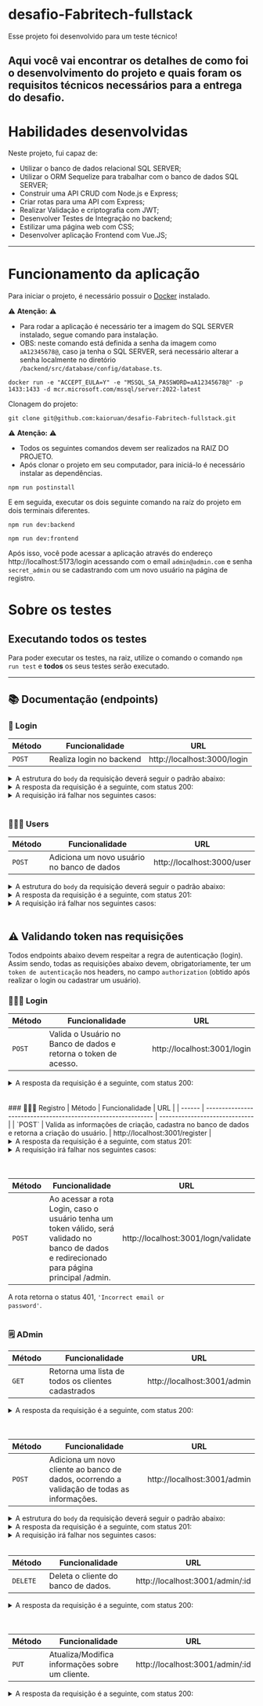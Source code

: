 # desafio-Fabritech-fullstack

Esse projeto foi desenvolvido para um teste técnico!

Aqui você vai encontrar os detalhes de como foi o desenvolvimento do projeto e quais foram os requisitos técnicos necessários para a entrega do desafio.
---

# Habilidades desenvolvidas

Neste projeto, fui capaz de:

- Utilizar o banco de dados relacional SQL SERVER;
- Utilizar o ORM Sequelize para trabalhar com o banco de dados SQL SERVER;
- Construir uma API CRUD com Node.js e Express;
- Criar rotas para uma API com Express;
- Realizar Validação e criptografia com JWT;
- Desenvolver Testes de Integração no backend;
- Estilizar uma página web com CSS;
- Desenvolver aplicação Frontend com Vue.JS;
   
---

# Funcionamento da aplicação

Para iniciar o projeto, é necessário possuir o [Docker](https://docs.docker.com/engine/install/ubuntu/) instalado.

⚠ **Atenção:** ⚠
- Para rodar a aplicação é necessário ter a imagem do SQL SERVER instalado, segue comando para instalação.
- OBS: neste comando está definida a senha da imagem como `aA12345678@`, caso ja tenha o SQL SERVER, será necessário alterar a senha localmente no diretório `/backend/src/database/config/database.ts`.

```
docker run -e "ACCEPT_EULA=Y" -e "MSSQL_SA_PASSWORD=aA12345678@" -p 1433:1433 -d mcr.microsoft.com/mssql/server:2022-latest
```
Clonagem do projeto:
```
git clone git@github.com:kaioruan/desafio-Fabritech-fullstack.git
```
⚠ **Atenção:** ⚠
- Todos os seguintes comandos devem ser realizados na RAIZ DO PROJETO.
- Após clonar o projeto em seu computador, para iniciá-lo é necessário instalar as dependências.
```
npm run postinstall
```
E em seguida, executar os dois seguinte comando na raíz do projeto em dois terminais diferentes. 
```
npm run dev:backend
```
```
npm run dev:frontend
```

Após isso, você pode acessar a aplicação através do endereço http://localhost:5173/login acessando com o email `admin@admin.com` e senha `secret_admin` ou se cadastrando com um novo usuário na página de registro.

# Sobre os testes
## Executando todos os testes

Para poder executar os testes, na raiz, utilize o comando o comando `npm run test` e **todos** os seus testes serão executado.

---

## 📚 Documentação (endpoints)

### 🔑 Login
| Método | Funcionalidade           | URL                         |
| ------ | ------------------------ | --------------------------- |
| `POST` | Realiza login no backend | http://localhost:3000/login |

<details>
  <summary>A estrutura do <code>body</code> da requisição deverá seguir o padrão abaixo:</summary>

```json
{
  "email": "lewishamilton@gmail.com",
  "password": "123456"
}
```

</details>

<details>
  <summary>A resposta da requisição é a seguinte, com status 200:</summary>

```json
{
  "token": "eyJhbGciOiJIUzI1NiIsInR5cCI6IkpXVCJ9.eyJwYXlsb2FkIjp7ImlkIjo1LCJkaXNwbGF5TmFtZSI6InVzdWFyaW8gZGUgdGVzdGUiLCJlbWFpbCI6InRlc3RlQGVtYWlsLmNvbSIsImltYWdlIjoibnVsbCJ9LCJpYXQiOjE2MjAyNDQxODcsImV4cCI6MTYyMDY3NjE4N30.Roc4byj6mYakYqd9LTCozU1hd9k_Vw5IWKGL4hcCVG8"
}
```

</details>

<details>
  <summary>A requisição irá falhar nos seguintes casos:</summary>
  - A rota retorna o código <code>400</code>, com a mensagem <code>Some required fields are missing</code> caso alguma informação esteja faltando no body da requisição;<br>
  - A rota retorna o código <code>400</code>, com a mensagem <code>Invalid fields</code> caso alguma informação seja inválida no body da requisição.
</details>
<br>

### 👨🏻‍🦱 Users
| Método | Funcionalidade                             | URL                        |
| ------ | ------------------------------------------ | -------------------------- |
| `POST` | Adiciona um novo usuário no banco de dados | http://localhost:3000/user |

<details>
  <summary>A estrutura do <code>body</code> da requisição deverá seguir o padrão abaixo:</summary>

```json
{
  "displayName": "Brett Wiltshire",
  "email": "brett@email.com",
  "password": "123456",
  "image": "http://4.bp.blogspot.com/_YA50adQ-7vQ/S1gfR_6ufpI/AAAAAAAAAAk/1ErJGgRWZDg/S45/brett.png"
}
```

</details>

<details>
  <summary>A resposta da requisição é a seguinte, com status 201:</summary>

```json
{
  "token": "eyJhbGciOiJIUzI1NiIsInR5cCI6IkpXVCJ9.eyJwYXlsb2FkIjp7ImlkIjo1LCJkaXNwbGF5TmFtZSI6InVzdWFyaW8gZGUgdGVzdGUiLCJlbWFpbCI6InRlc3RlQGVtYWlsLmNvbSIsImltYWdlIjoibnVsbCJ9LCJpYXQiOjE2MjAyNDQxODcsImV4cCI6MTYyMDY3NjE4N30.Roc4byj6mYakYqd9LTCozU1hd9k_Vw5IWKGL4hcCVG8"
}
```

</details>

<details>
  <summary>A requisição irá falhar nos seguintes casos:</summary>
  - A rota retorna o código <code>400</code>, com a mensagem <code>"displayName" length must be at least 8 characters long</code> caso o campo displayName tenha menos de 8 caracteres body da requisição;<br>
  - A rota retorna o código <code>400</code>, com a mensagem <code>"email" must be a valid email</code> caso o campo displayName tenha menos de 8 caracteres body da requisição;<br>
  - A rota retorna o código <code>400</code>, com a mensagem <code>"password" length must be at least 6 characters long</code> caso o campo password tenha menos de 6 caracteres body da requisição;<br>
  - A rota retorna o código <code>409</code>, com a mensagem <code>User already registered</code> caso o usuário já exista no banco de dados.
</details>
<br>

## :warning: Validando token nas requisições

Todos endpoints abaixo devem respeitar a regra de autenticação (login). Assim sendo, todas as requisições abaixo devem, obrigatoriamente, ter um `token de autenticação` nos headers, no campo `authorization` (obtido após realizar o login ou cadastrar um usuário).

### 👨🏻‍🦱 Login
| Método | Funcionalidade                            | URL                        |
| ------ | ----------------------------------------- | -------------------------- |
| `POST`  | Valida o Usuário no Banco de dados e retorna o token de acesso. | http://localhost:3001/login |

<details>
  <summary>A resposta da requisição é a seguinte, com status 200:</summary>

```json
{
  "token": "eyJhbGciOiJIUzI1NiIsInR5cCI6IkpXVCJ9.eyJ1c2VySWQiOjEsImlhdCI6MTY2ODEwNjkxMSwiZXhwIjoxNjY4MTkzMzExfQ.SPctMpf4MCWzotwvfXNnzihbfyd_ECPUv70W2F8AeOw"
}
```

</details>
<br>
<br>
### 👨🏻‍🦱 Registro
| Método | Funcionalidade                                                | URL                            |
| ------ | ------------------------------------------------------------- | ------------------------------ |
| `POST`  | Valida as informações de criação, cadastra no banco de dados e retorna a criação do usuário. | http://localhost:3001/register |

<details>
  <summary>A resposta da requisição é a seguinte, com status 201:</summary>

```json
{
  "id": 1,
  "username": "Kaio Ruan Oliveira",
  "role": "user",
  "email": "admiiin@admin.com",
  "token": "$2a$10$cMLGw2Q49ROG9ywd3gReWersqSxpGDe/udJdMJPA33k4QTTguKU/q"
}
```

</details>

<details>
  <summary>A requisição irá falhar nos seguintes casos:</summary>
  - A mensagem <code>'User already exists'</code> caso o email já tenha cadastro no banco de dados.
</details>

<br>
<br>

| Método   | Funcionalidade                                                                  | URL                           |
| -------- | ------------------------------------------------------------------------------- | ----------------------------- |
| `POST` | Ao acessar a rota Login, caso o usuário tenha um token válido, será validado no banco de dados e redirecionado para página principal /admin. | http://localhost:3001/logn/validate|

A rota retorna o status 401, <code>'Incorrect email or password'</code>.
<br>
<br>

### 🗒️ ADmin
| Método | Funcionalidade                              | URL                              |
| ------ | ------------------------------------------- | -------------------------------- |
| `GET`  | Retorna uma lista de todos os clientes cadastrados | http://localhost:3001/admin |

<details>
  <summary>A resposta da requisição é a seguinte, com status 200:</summary>

```json
[
  {
    "id": 1,
    "username": "Kaio Oliveira",
    "email": "kaio@teste.com",
    "role": "client",
    "addressId": 1,
    "relationship": "Irmão/Irmã",
    "address.id": 1,
    "address.cep": "49090500",
    "address.street": "Rua da Paz",
    "address.district": "Jardim Centenário",
    "address.city": "Aracaju",
    "address.state": "Sergipe",
    "address.country": "Brasil"
  },
  {
    "id": 2,
    "username": "Jackson Santos",
    "email": "jackson@teste.com",
    "role": "client",
    "addressId": 2,
    "relationship": "Pai/Mãe",
    "address.id": 2,
    "address.cep": "49090701",
    "address.street": "Rua da Gloria",
    "address.district": "Jardim Centenário",
    "address.city": "Aracaju",
    "address.state": "Sergipe",
    "address.country": "Brasil"
  }
]
```

</details>
<br>
<br>

| Método | Funcionalidade                                | URL                              |
| ------ | --------------------------------------------- | -------------------------------- |
| `POST` | Adiciona um novo cliente ao banco de dados, ocorrendo a validação de todas as informações. | http://localhost:3001/admin |

<details>
  <summary>A estrutura do <code>body</code> da requisição deverá seguir o padrão abaixo:</summary>

```json
{
  "id": 9,
  "email": "admiiin@admuuin.com",
  "username": "Kaio Ruan Oliveira",
  "role": "cliente",
  "relationship": "Pai/Mãe",
  "addressId": 9
}
```

</details>

<details>
  <summary>A resposta da requisição é a seguinte, com status 201:</summary>

```json
{
  "id": 3,
  "name": "Typescript"
}
```

</details>

<details>
  <summary>A requisição irá falhar nos seguintes casos:</summary>
  - A rota retornar a mensagem <code>'this email is already registered'</code> caso já tenha um cliente com este email cadastrado.
</details>
<br>

| Método | Funcionalidade                            | URL                        |
| ------ | ----------------------------------------- | -------------------------- |
| `DELETE`  | Deleta o cliente do banco de dados. | http://localhost:3001/admin/:id |

<details>
  <summary>A resposta da requisição é a seguinte, com status 200:</summary>


</details>
<br>
<br>

| Método | Funcionalidade                               | URL                        |
| ------ | -------------------------------------------- | -------------------------- |
| `PUT` | Atualiza/Modifica informações sobre um cliente. | http://localhost:3001/admin/:id |

<details>
  <summary>A resposta da requisição é a seguinte, com status 200:</summary>

</details>

<br>
<br>
